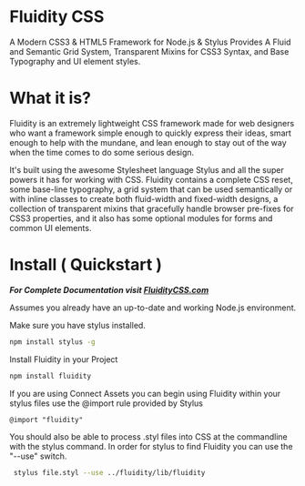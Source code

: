 Fluidity CSS
============
A Modern CSS3 & HTML5 Framework for Node.js & Stylus
Provides A Fluid and Semantic Grid System, Transparent Mixins for CSS3 Syntax, and Base Typography and UI element styles.

What it is?
==========
Fluidity is an extremely lightweight CSS framework made for web designers who want a framework simple enough to quickly express their ideas, smart enough to help with the mundane, and lean enough to stay out of the way when the time comes to do some serious design.

It's built using the awesome Stylesheet language Stylus and all the super powers it has for working with CSS. Fluidity contains a complete CSS reset, some base-line typography, a grid system that can be used semantically or with inline classes to create both fluid-width and fixed-width designs, a collection of transparent mixins that gracefully handle browser pre-fixes for CSS3 properties, and it also has some optional modules for forms and common UI elements.

Install ( Quickstart )
=======
___For Complete Documentation visit [FluidityCSS.com](http://fluiditycss.com/)___

Assumes you already have an up-to-date and working Node.js environment.

Make sure you have stylus installed.
~~~ sh
npm install stylus -g
~~~

Install Fluidity in your Project
~~~ sh
npm install fluidity
~~~

If you are using Connect Assets you can begin using Fluidity within your stylus files use the @import rule provided by Stylus
~~~
@import "fluidity"
~~~

You should also be able to process .styl files into CSS at the commandline with the stylus command. 
In order for stylus to find Fluidity you can use the "--use" switch.
~~~ sh
 stylus file.styl --use ../fluidity/lib/fluidity
~~~